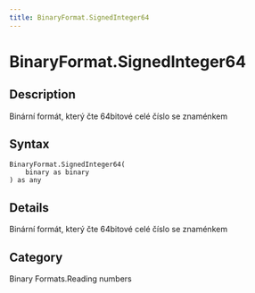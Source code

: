 ```yaml
---
title: BinaryFormat.SignedInteger64
---
```


# BinaryFormat.SignedInteger64


## Description

Binární formát, který čte 64bitové celé číslo se znaménkem


## Syntax

```powerquery
BinaryFormat.SignedInteger64(
    binary as binary
) as any
```


## Details

Binární formát, který čte 64bitové celé číslo se znaménkem



## Category
Binary Formats.Reading numbers
